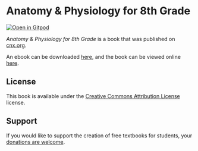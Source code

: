 # Anatomy & Physiology for 8th Grade

[![Open in Gitpod](https://gitpod.io/button/open-in-gitpod.svg)](https://gitpod.io/from-referrer/)

_Anatomy & Physiology for 8th Grade_ is a book that was published on [cnx.org](https://cnx.org/).

An ebook can be downloaded [here](https://github.com/cnx-user-books/cnxbook-anatomy-physiology-for-8th-grade/releases/latest), and the book can be viewed online [here](https://github.com/cnx-user-books/cnxbook-anatomy-physiology-for-8th-grade/releases/latest).

## License
This book is available under the [Creative Commons Attribution License](./LICENSE) license.

## Support
If you would like to support the creation of free textbooks for students, your [donations are welcome](https://riceconnect.rice.edu/donation/support-openstax-banner).
